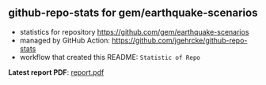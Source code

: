 ## github-repo-stats for gem/earthquake-scenarios

- statistics for repository https://github.com/gem/earthquake-scenarios
- managed by GitHub Action: https://github.com/jgehrcke/github-repo-stats
- workflow that created this README: `Statistic of Repo`

**Latest report PDF**: [report.pdf](https://github.com/gem/oq-builders/raw/github-repo-stats/gem/earthquake-scenarios/latest-report/report.pdf)

